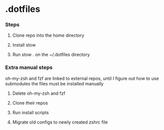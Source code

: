 # .dotfiles

### Steps 

1. Clone repo into the home directory

2. Install stow

3. Run stow . on the ~/.dotfiles directory

### Extra manual steps

oh-my-zsh and fzf are linked to external repos, until I figure out how to use submodules the files must be installed manually

1. Delete oh-my-zsh and fzf

2. Clone their repos

3. Run install scripts

4. Migrate old configs to newly created zshrc file
